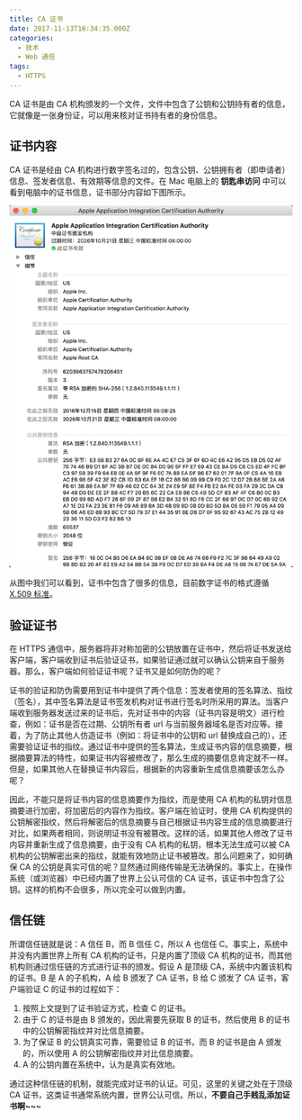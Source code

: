 ```yaml
---
title: CA 证书
date: 2017-11-13T16:34:35.000Z
categories:
  - 技术
  - Web 通信
tags:
  - HTTPS
---
```


CA 证书是由 CA 机构颁发的一个文件，文件中包含了公钥和公钥持有者的信息，它就像是一张身份证，可以用来核对证书持有者的身份信息。

<!-- more -->

## 证书内容

CA 证书是经由 CA 机构进行数字签名过的，包含公钥、公钥拥有者（即申请者）信息、签发者信息、有效期等信息的文件。在 Mac 电脑上的 **钥匙串访问** 中可以看到电脑中的证书信息，证书部分内容如下图所示。

![](/images/certification.png)

从图中我们可以看到，证书中包含了很多的信息，目前数字证书的格式遵循 [X.509 标准](https://baike.baidu.com/item/X.509/2817050?fr=aladdin)。

## 验证证书

在 HTTPS 通信中，服务器将非对称加密的公钥放置在证书中，然后将证书发送给客户端，客户端收到证书后验证证书，如果验证通过就可以确认公钥来自于服务器。那么，客户端如何验证证书呢？证书又是如何防伪的呢？

证书的验证和防伪需要用到证书中提供了两个信息：签发者使用的签名算法、指纹（签名），其中签名算法是证书签发机构对证书进行签名时所采用的算法。当客户端收到服务器发送过来的证书后，先对证书中的内容（证书内容是明文）进行检查，例如：证书是否在过期、公钥所有者 url 与当前服务器域名是否对应等。接着，为了防止其他人仿造证书（例如：将证书中的公钥和 url 替换成自己的），还需要验证证书的指纹。通过证书中提供的签名算法，生成证书内容的信息摘要，根据摘要算法的特性，如果证书内容被修改了，那么生成的摘要信息肯定就不一样。但是，如果其他人在替换证书内容后，根据新的内容重新生成信息摘要该怎么办呢？

因此，不能只是将证书内容的信息摘要作为指纹，而是使用 CA 机构的私钥对信息摘要进行加密，将加密后的内容作为指纹。客户端在验证时，使用 CA 机构提供的公钥解密指纹，然后将解密后的信息摘要与自己根据证书内容生成的信息摘要进行对比，如果两者相同，则说明证书没有被篡改。这样的话，如果其他人修改了证书内容并重新生成了信息摘要，由于没有 CA 机构的私钥，根本无法生成可以被 CA 机构的公钥解密出来的指纹，就能有效地防止证书被篡改。那么问题来了，如何确保 CA 的公钥是真实可信的呢？显然通过网络传输是无法确保的。事实上，在操作系统（或浏览器）中已经内置了世界上公认可信的 CA 证书，该证书中包含了公钥。这样的机构不会很多，所以完全可以做到内置。

## 信任链

所谓信任链就是说：A 信任 B，而 B 信任 C，所以 A 也信任 C。事实上，系统中并没有内置世界上所有 CA 机构的证书，只是内置了顶级 CA 机构的证书，而其他机构则通过信任链的方式进行证书的颁发。假设 A 是顶级 CA，系统中内置该机构的证书。B 是 A 的子机构，A 给 B 颁发了 CA 证书，B 给 C 颁发了 CA 证书，客户端验证 C 的证书的过程如下：

  1. 按照上文提到了证书验证方式，检查 C 的证书。
  2. 由于 C 的证书是由 B 颁发的，因此需要先获取 B 的证书，然后使用 B 的证书中的公钥解密指纹并对比信息摘要。
  3. 为了保证 B 的公钥真实可靠，需要验证 B 的证书，而 B 的证书是由 A 颁发的，所以使用 A 的公钥解密指纹并对比信息摘要。
  4. A 的公钥内置在系统中，认为是真实有效地。

通过这种信任链的机制，就能完成对证书的认证。可见，这里的关键之处在于顶级 CA 证书，这类证书通常系统内置，世界公认可信。所以，**不要自己手贱乱添加证书啊~~~**
